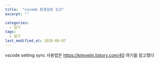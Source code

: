```yaml
---
title:  "vscode 환경설정 싱크"
excerpt: ""

categories:
  - 일기
tags:
  - 일기
last_modified_at: 2020-09-07
---
```


vscode setting sync 사용법은
https://kimyejin.tistory.com/40 여기를 참고했다
